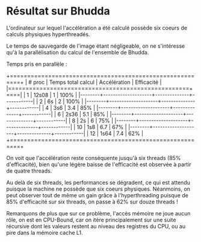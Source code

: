 # Résultat sur Bhudda

L'ordinateur sur lequel l'accélération a été calculé possède six coeurs de calculs physiques
hyperthreadés.

Le temps de sauvegarde de l'image étant négligeable, on ne s'intéresse qu'à la parallélisation
du calcul de l'ensemble de Bhudda.

Temps pris en parallèle :

+=========================================================+
| # proc | Temps total calcul | Accélération | Efficacité |
|=========================================================|
|   1    |       12s08        |       1      |     100%   |
|--------+--------------------+--------------+------------|
|   2    |       6s           |       2      |     100%   |
|--------+--------------------+--------------+------------|
|   4    |       3s6          |      3.4     |     85%    |
|--------+--------------------+--------------+------------|
|   6    |       2s36         |      5.1     |     85%    |
|--------+--------------------+--------------+------------|
|   8    |       2s           |      6       |     75%    |
|--------+--------------------+--------------+------------|
|  10    |       1s8          |      6.7     |     67%    |
|--------+--------------------+--------------+------------|
|  12    |       1s64         |      7.4     |     62%    |
+=========================================================+

On voit que l'accélération reste conséquente jusqu'à six threads (85% d'efficacité), bien qu'une
légère baisse de l'efficacité est observée à partir de quatre threads.

Au delà de six threads, les performances se dégradent, ce qui est attendu puisque la machine ne
possède que six coeurs physiques. Néanmoins, on peut observer tout de même un gain grâce à
l'hyperthreading puisque de 85% d'efficacité sur six threads, on passe à 62% sur douze threads !

Remarquons de plus que sur ce problème, l'accès mémoire ne joue aucun rôle, on est en CPU-Bound,
car on itère principalement sur une suite récursive dont les valeurs restent au niveau des
registres du CPU, ou au pire dans la mémoire cache L1.